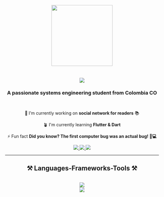 <div id="header" align="center">
    <img src="https://media.giphy.com/media/scZPhLqaVOM1qG4lT9/giphy.gif" width="200">
</div>

<h1 align="center">
    <img src="https://readme-typing-svg.demolab.com?font=Josefin+Sans&weight=700&size=30&duration=3990&pause=500&color=8338EC&width=435&lines=Hi+There!+%F0%9F%91%8B%F0%9F%8F%BB;I'm+Alvaro+Alvarez">
</h1>

<h3 align="center">A passionate systems engineering student from Colombia CO</h3>

<br>

<div align="center">

   🔭 I’m currently working on **social network for readers** 📚

   🪴 I'm currently learning **Flutter & Dart**

   ⚡ Fun fact **Did you know? The first computer bug was an actual bug! 🐛💻**

</div>

<div align="center">
    <a href="mailto:aalvarez.contact04@gmail.com">
        <img src="https://img.shields.io/badge/Gmail-D14836?style=for-the-badge&logo=gmail&logoColor=white">
    </a>
    <a href="https://www.linkedin.com/in/aalvarez-p/">
        <img src="https://img.shields.io/badge/LinkedIn-0077B5?style=for-the-badge&logo=linkedin&logoColor=white">
    </a>
    <a href="portfolio-alva.netlify.app">
        <img src="https://img.shields.io/badge/Portfolio-255E63?style=for-the-badge&logo=About.me&logoColor=white">
    </a>
</div>

<hr/>

<h2 align="center">⚒️ Languages-Frameworks-Tools ⚒️</h2>
<br/>
<div align="center">
    <a href="https://skillicons.dev">
        <img src="https://skillicons.dev/icons?i=js,html,css,wasm,figma"><br>
        <img src="https://skillicons.dev/icons?i=git,anaconda,androidstudio,apple,cpp,discord,swift">
    </a>
</div>
